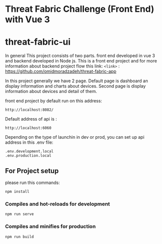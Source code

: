 # Threat Fabric Challenge (Front End) with Vue 3

# threat-fabric-ui


In general This project consists of two parts. front end developed in vue 3 and backend developed in Node js. 
This is a front end project and for more information about backend project flow this link:
`<link>` : <https://github.com/omidmoradzadeh/threat-fabric-app>

In this project generally we have 2 page.
Default page is dashboard an display information and charts about devices.
Second page is display information about devices and detail of them.

front end project by default run on this address:
```
http://localhost:8082/
```

Default address of api is :
```
http://localhost:6060
```


Depending on the type of launchin in dev or prod, you can set up api address in this .env file:
```
.env.development.local
.env.production.local
```



## For Project setup
please run this commands:
```
npm install
```

### Compiles and hot-reloads for development
```
npm run serve
```

### Compiles and minifies for production
```
npm run build
```


